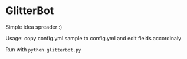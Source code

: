 # GlitterBot
Simple idea spreader :)


Usage: copy config.yml.sample to config.yml and edit fields accordinaly

Run with `python glitterbot.py`
